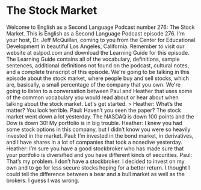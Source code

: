 # The Stock Market

Welcome to English as a Second Language Podcast number 276: The Stock Market.  This is English as a Second Language Podcast episode 276.  I'm your host, Dr. Jeff McQuillan, coming to you from the Center for Educational Development in beautiful Los Angeles, California.  Remember to visit our website at eslpod.com and download the Learning Guide for this episode.  The Learning Guide contains all of the vocabulary, definitions, sample sentences, additional definitions not found on the podcast, cultural notes, and a complete transcript of this episode.  We're going to be talking in this episode about the stock market, where people buy and sell stocks, which are, basically, a small percentage of the company that you own.  We're going to listen to a conversation between Paul and Heather that uses some of the common vocabulary you would read about or hear about when talking about the stock market.  Let's get started.  > Heather:  What’s the matter?  You look terrible.  Paul:  Haven’t you seen the paper?  The stock market went down a lot yesterday.  The NASDAQ is down 100 points and the Dow is down 30!  My portfolio is in big trouble.  Heather:  I knew you had some stock options in this company, but I didn’t know you were so heavily invested in the market.    Paul:  I’m invested in the bond market, in derivatives, and I have shares in a lot of companies that took a nosedive yesterday.    Heather:  I’m sure you have a good stockbroker who has made sure that your portfolio is diversified and you have different kinds of securities.  Paul:  That’s my problem.  I don’t have a stockbroker.  I decided to invest on my own and to go for less secure stocks hoping for a better return.  I thought I could tell the difference between a bear and a bull market as well as the brokers.  I guess I was wrong. 